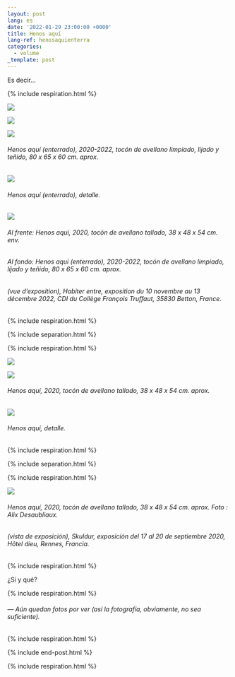 ```yaml
---
layout: post
lang: es
date: '2022-01-29 23:00:00 +0000'
title: Henos aquí
lang-ref: henosaquienterra
categories:
  - volume
_template: post
---
```





Es decir...

{% include respiration.html %}

![](/imgs/pxl_20221110_133414006-night-up.jpg)

![](/imgs/pxl_20221110_133255335-night-up.jpg)

![](/imgs/pxl_20221110_133133012-night-up.jpg)

###### _Henos aquí (enterrado)_, 2020-2022, tocón de avellano limpiado, lijado y teñido, 80 x 65 x 60 cm. aprox.

![](/imgs/pxl_20221110_133103788-night-up.jpg)

###### _Henos aquí (enterrado)_, detalle.

![](/imgs/pxl_20221110_132430281-night-up.jpg)

###### Al frente: _Henos aquí_, 2020, tocón de avellano tallado, 38 x 48 x 54 cm. env.

###### Al fondo: _Henos aquí (enterrado)_, 2020-2022, tocón de avellano limpiado, lijado y teñido, 80 x 65 x 60 cm. aprox.

###### (vue d’exposition), _Habiter entre_, exposition du 10 novembre au 13 décembre 2022, CDI du Collège François Truffaut, 35830 Betton, France.

{% include respiration.html %}

{% include separation.html %}

{% include respiration.html %}

![](/imgs/pxl_20221110_125804532-night-up.jpg)

![](/imgs/pxl_20221110_132043070-night-up.jpg)

###### _Henos aquí_, 2020, tocón de avellano tallado, 38 x 48 x 54 cm. aprox.

![](/imgs/pxl_20221110_132610277-night-up.jpg)

###### _Henos aquí_, detalle.

{% include respiration.html %}

{% include separation.html %}

{% include respiration.html %}

![](/imgs/skuldur-30-up.jpg)

###### _Henos aquí_, 2020, tocón de avellano tallado, 38 x 48 x 54 cm. aprox. Foto : Alix Desaubliaux.

###### (vista de exposición), _Skuldur_, exposición del 17 al 20 de septiembre 2020, Hôtel dieu, Rennes, Francia.

{% include respiration.html %}

¿Si y qué?

{% include respiration.html %}

###### — _Aún quedan fotos por ver (así la fotografía, obviamente, no sea suficiente)._

{% include respiration.html %}

{% include end-post.html %}

{% include respiration.html %}
